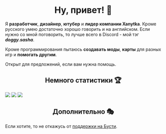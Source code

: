 <h1 align="center">Ну, привет! 👋</h1>
<p>  Я <b>разработчик</b>, <b>дизайнер</b>, <b>ютубер</b> и <b>лидер компании Xanytka</b>. Кроме русского умею достаточно хорошо говорить и на английском. Если нужно со мной поговорить, то лучше всего в Discord - мой тэг <b><i>doggy.sasha</i></b>.</p>
<p>Кроме программирования пытаюсь <b>создавать моды</b>, <b>карты</b> для разных игр и <b>помогать другим</b>.</p>
<p>Открыт для предложений, если вам нужна помощь.</p>

<h2 align="center">Немного статистики 🏆</h2>
<picture align="center">
  <source
    srcset="https://github-readme-streak-stats.herokuapp.com/?user=DoggySasha&hide_border=true&theme=dark&locale=ru"
    media="(prefers-color-scheme: dark)"
  />
  <source
    srcset="https://github-readme-streak-stats.herokuapp.com/?user=DoggySasha&hide_border=true&locale=ru"
    media="(prefers-color-scheme: light), (prefers-color-scheme: no-preference)"
  />
  <img src="https://github-readme-streak-stats.herokuapp.com/?user=DoggySasha&hide_border=true&locale=ru" />
</picture>
<picture align="center">
  <source
    srcset="https://github-readme-stats.vercel.app/api?username=DoggySasha&show_icons=true&title_color=FB8C00&text_color=FEFEFE&icon_color=FB8C00&locale=ru&hide_border=true&bg_color=151515"
    media="(prefers-color-scheme: dark)"
  />
  <source
    srcset="https://github-readme-stats.vercel.app/api?username=DoggySasha&show_icons=true&title_color=FB8C00&text_color=151515&icon_color=FB8C00&locale=ru&hide_border=true"
    media="(prefers-color-scheme: light), (prefers-color-scheme: no-preference)"
  />
  <img src="https://github-readme-stats.vercel.app/api?username=DoggySasha&show_icons=true&locale=ru" />
</picture>
<picture align="center">
  <source
    srcset="https://readme-jokes.vercel.app/api?hideBorder&bgColor=%23151515&qColor=%23FEFEFE&textColor=%23FEFEFE&aColor=%23FB8C00"
    media="(prefers-color-scheme: dark)"
  />
  <source
    srcset="https://readme-jokes.vercel.app/api?hideBorder&bgColor=%23ffffff&qColor=%23151515&textColor=%23151515&aColor=%23FB8C00"
    media="(prefers-color-scheme: light), (prefers-color-scheme: no-preference)"
  />
  <img src="https://readme-jokes.vercel.app/api?hideBorder&bgColor=%23ffffff&qColor=%23151515&textColor=%23151515&aColor=%23FB8C00" />
</picture>

<h2 align="center">Дополнительно 🎭</h2>
<p>Если хотите, то не откажусь от <a href="https://boosty.to/doggy.sasha">поддержки на Бусти</a>.</p>

